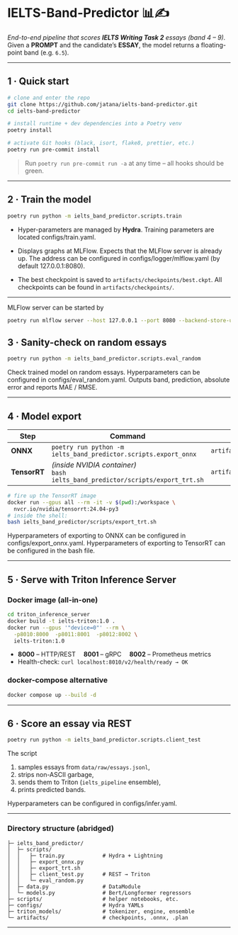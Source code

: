 # IELTS-Band-Predictor 📊✍️

_End-to-end pipeline that scores **IELTS Writing Task 2** essays (band 4 – 9)._
Given a **PROMPT** and the candidate’s **ESSAY**, the model returns a floating-point band (e.g. `6.5`).

---

## 1 · Quick start

```bash
# clone and enter the repo
git clone https://github.com/jatana/ielts-band-predictor.git
cd ielts-band-predictor

# install runtime + dev dependencies into a Poetry venv
poetry install

# activate Git hooks (black, isort, flake8, prettier, etc.)
poetry run pre-commit install
```

> Run `poetry run pre-commit run -a` at any time – all hooks should be green.

---

## 2 · Train the model

```bash
poetry run python -m ielts_band_predictor.scripts.train
```

- Hyper-parameters are managed by **Hydra**. Training parameters are located configs/train.yaml.

- Displays graphs at MLFlow. Expects that the MLFlow server is already up. The address can be configured in configs/logger/mlflow.yaml (by default 127.0.0.1:8080).

- The best checkpoint is saved to `artifacts/checkpoints/best.ckpt`. All checkpoints can be found in `artifacts/checkpoints/`.

---

MLFlow server can be started by

```bash
poetry run mlflow server --host 127.0.0.1 --port 8080 --backend-store-uri sqlite:///mlflow.db --default-artifact-root ./mlruns
```

## 3 · Sanity-check on random essays

```bash
poetry run python -m ielts_band_predictor.scripts.eval_random
```

Check trained model on random essays. Hyperparameters can be configured in configs/eval_random.yaml. Outputs band, prediction, absolute error and reports MAE / RMSE.

---

## 4 · Model export

| Step         | Command                                                                          | Result                 |
| ------------ | -------------------------------------------------------------------------------- | ---------------------- |
| **ONNX**     | `poetry run python -m ielts_band_predictor.scripts.export_onnx`                  | `artifacts/model.onnx` |
| **TensorRT** | _(inside NVIDIA container)_<br>`bash ielts_band_predictor/scripts/export_trt.sh` | `artifacts/model.plan` |

```bash
# fire up the TensorRT image
docker run --gpus all --rm -it -v $(pwd):/workspace \
  nvcr.io/nvidia/tensorrt:24.04-py3
# inside the shell:
bash ielts_band_predictor/scripts/export_trt.sh
```

Hyperparameters of exporting to ONNX can be configured in configs/export_onnx.yaml. Hyperparameters of exporting to TensorRT can be configured in the bash file.

---

## 5 · Serve with Triton Inference Server

### Docker image (all-in-one)

```bash
cd triton_inference_server
docker build -t ielts-triton:1.0 .
docker run --gpus '"device=0"' --rm \
  -p8010:8000  -p8011:8001  -p8012:8002 \
  ielts-triton:1.0
```

- **8000** – HTTP/REST  **8001** – gRPC  **8002** – Prometheus metrics
- Health-check: `curl localhost:8010/v2/health/ready → OK`

### docker-compose alternative

```bash
docker compose up --build -d
```

---

## 6 · Score an essay via REST

```bash
poetry run python -m ielts_band_predictor.scripts.client_test
```

The script

1. samples essays from `data/raw/essays.jsonl`,
2. strips non-ASCII garbage,
3. sends them to Triton (`ielts_pipeline` ensemble),
4. prints predicted bands.

Hyperparameters can be configured in configs/infer.yaml.

---

### Directory structure (abridged)

```
├─ ielts_band_predictor/
│  ├─ scripts/
│  │   ├─ train.py            # Hydra + Lightning
│  │   ├─ export_onnx.py
│  │   ├─ export_trt.sh
│  │   ├─ client_test.py      # REST → Triton
│  │   └─ eval_random.py
│  ├─ data.py                 # DataModule
│  └─ models.py               # Bert/Longformer regressors
├─ scripts/                   # helper notebooks, etc.
├─ configs/                   # Hydra YAMLs
├─ triton_models/             # tokenizer, engine, ensemble
└─ artifacts/                 # checkpoints, .onnx, .plan
```

---
